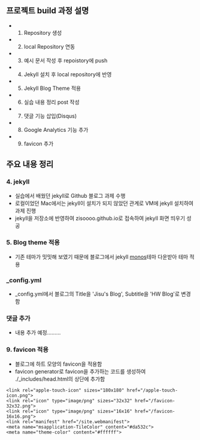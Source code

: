 
## 프로젝트 build 과정 설명
- 1. Repository 생성
- 2. local Repository 연동
- 3. 예시 문서 작성 후 repoistory에 push
- 4. Jekyll 설치 후 local repository에 반영
- 5. Jekyll Blog Theme 적용
- 6. 실습 내용 정리 post 작성
- 7. 댓글 기능 삽입(Disqus)
- 8. Google Analytics 기능 추가
- 9. favicon 추가

## 주요 내용 정리 
### 4. jekyll
- 실습에서 배웠던 jekyll로  Github 블로그 과제 수행
- 로컬이었던 Mac에서는 jekyll이 설치가 되지 않았던 관계로 VM에 jekyll 설치하여 과제 진행
- jekyll을 저장소에 반영하여 zisoooo.github.io로 접속하여 jekyll 화면 띄우기 성공

### 5. Blog theme 적용
- 기존 테마가 밋밋해 보였기 때문에 블로그에서 jekyll [monos](http://jekyllthemes.org/themes/monos/)테마 다운받아 테마 적용

### _config.yml
- _config.yml에서 블로그의 Title을 'Jisu's Blog', Subtitle을 'HW Blog'로 변경함

### 댓글 추가
- 내용 추가 예정.........

### 9. favicon 적용
- 블로그에 하트 모양의 favicon을 적용함
- favicon generator로 favicon을 추가하는 코드를 생성하여 ./_includes/head.html의 상단에 추가함
```
<link rel="apple-touch-icon" sizes="180x180" href="/apple-touch-icon.png">
<link rel="icon" type="image/png" sizes="32x32" href="/favicon-32x32.png">
<link rel="icon" type="image/png" sizes="16x16" href="/favicon-16x16.png">
<link rel="manifest" href="/site.webmanifest">
<meta name="msapplication-TileColor" content="#da532c">
<meta name="theme-color" content="#ffffff">
```



